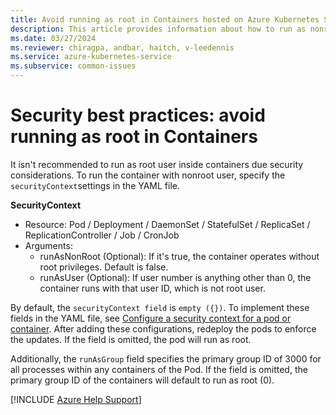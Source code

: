 ```yaml
---
title: Avoid running as root in Containers hosted on Azure Kubernetes Service
description: This article provides information about how to run as nonroot user in containers by using the securityContext field.
ms.date: 03/27/2024
ms.reviewer: chiragpa, andbar, haitch, v-leedennis
ms.service: azure-kubernetes-service
ms.subservice: common-issues
---
```

# Security best practices: avoid running as root in Containers

It isn't recommended to run as root user inside containers due security considerations. To run the container with nonroot user, specify the `securityContext`settings in the YAML file.

**SecurityContext**

- Resource: Pod / Deployment / DaemonSet / StatefulSet / ReplicaSet / ReplicationController / Job / CronJob
- Arguments:
    - runAsNonRoot (Optional): If it's true, the container operates without root privileges. Default is false.
    - runAsUser (Optional): If user number is anything other than 0,  the container runs with that user ID, which is not root user. 

By default, the `securityContext field` is `empty ({})`. To implement these fields in the YAML file, see [Configure a security context for a pod or container](https://kubernetes.io/docs/tasks/configure-pod-container/security-context/). After adding these configurations, redeploy the pods to enforce the updates. If the field is omitted, the pod will run as root.

Additionally, the `runAsGroup` field specifies the primary group ID of 3000 for all processes within any containers of the Pod. If the field is omitted, the primary group ID of the containers will default to run as root (0).


[!INCLUDE [Azure Help Support](../../includes/azure-help-support.md)]
